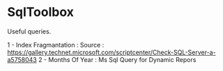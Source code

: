 # SqlToolbox
Useful queries.

1 - Index Fragmantation : Source : https://gallery.technet.microsoft.com/scriptcenter/Check-SQL-Server-a-a5758043
2 - Months Of Year : Ms Sql Query for Dynamic Repors
